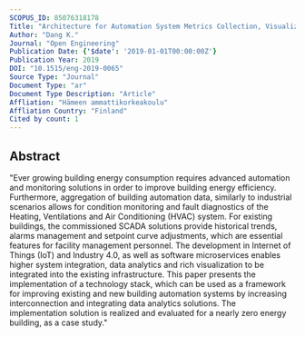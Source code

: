 ```yaml
---
SCOPUS_ID: 85076318178
Title: "Architecture for Automation System Metrics Collection, Visualization and Data Engineering - HAMK Sheet Metal Center Building Automation Case Study"
Author: "Dang K."
Journal: "Open Engineering"
Publication Date: {'$date': '2019-01-01T00:00:00Z'}
Publication Year: 2019
DOI: "10.1515/eng-2019-0065"
Source Type: "Journal"
Document Type: "ar"
Document Type Description: "Article"
Affliation: "Hämeen ammattikorkeakoulu"
Affliation Country: "Finland"
Cited by count: 1
---
```


## Abstract
"Ever growing building energy consumption requires advanced automation and monitoring solutions in order to improve building energy efficiency. Furthermore, aggregation of building automation data, similarly to industrial scenarios allows for condition monitoring and fault diagnostics of the Heating, Ventilations and Air Conditioning (HVAC) system. For existing buildings, the commissioned SCADA solutions provide historical trends, alarms management and setpoint curve adjustments, which are essential features for facility management personnel. The development in Internet of Things (IoT) and Industry 4.0, as well as software microservices enables higher system integration, data analytics and rich visualization to be integrated into the existing infrastructure. This paper presents the implementation of a technology stack, which can be used as a framework for improving existing and new building automation systems by increasing interconnection and integrating data analytics solutions. The implementation solution is realized and evaluated for a nearly zero energy building, as a case study."
